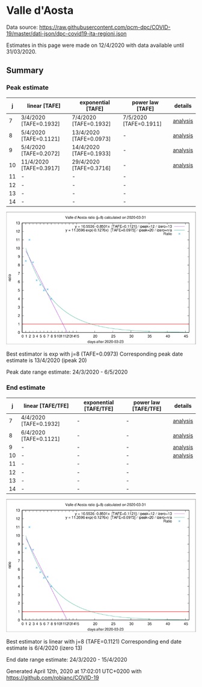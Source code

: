# Valle d'Aosta


Data source: https://raw.githubusercontent.com/pcm-dpc/COVID-19/master/dati-json/dpc-covid19-ita-regioni.json

Estimates in this page were made on 12/4/2020 with data available until 31/03/2020.


## Summary 

### Peak estimate 
|j|linear [TAFE]|exponential [TAFE]|power law [TAFE]|details|
|---|----|-----------|---------|-------|
|7|3/4/2020 [TAFE=0.1932]|7/4/2020 [TAFE=0.1932]|7/5/2020 [TAFE=0.1911]|[analysis](COVID-19_valle_d'aosta_j7_2020-03-31.md)|
|8|5/4/2020 [TAFE=0.1121]|13/4/2020 [TAFE=0.0973]|-|[analysis](COVID-19_valle_d'aosta_j8_2020-03-31.md)|
|9|5/4/2020 [TAFE=0.2072]|14/4/2020 [TAFE=0.1933]|-|[analysis](COVID-19_valle_d'aosta_j9_2020-03-31.md)|
|10|11/4/2020 [TAFE=0.3917]|29/4/2020 [TAFE=0.3716]|-|[analysis](COVID-19_valle_d'aosta_j10_2020-03-31.md)|
|11|-|-|-||
|12|-|-|-||
|13|-|-|-||
|14|-|-|-||

![best peak estimate](COVID-19_valle_d'aosta_j8_2020-03-31.png)

Best estimator is exp with j=8 (TAFE=0.0973)
Corresponding peak date estimate is 13/4/2020 (ipeak 20)


Peak date range estimate: 24/3/2020 - 6/5/2020

### End estimate 
|j|linear [TAFE/TFE]|exponential [TAFE/TFE]|power law [TAFE/TFE]|details|
|---|----|-----------|---------|-------|
|7|4/4/2020 [TAFE=0.1932]|-|-|[analysis](COVID-19_valle_d'aosta_j7_2020-03-31.md)|
|8|6/4/2020 [TAFE=0.1121]|-|-|[analysis](COVID-19_valle_d'aosta_j8_2020-03-31.md)|
|9|-|-|-|[analysis](COVID-19_valle_d'aosta_j9_2020-03-31.md)|
|10|-|-|-|[analysis](COVID-19_valle_d'aosta_j10_2020-03-31.md)|
|11|-|-|-||
|12|-|-|-||
|13|-|-|-||
|14|-|-|-||

![best zero estimate](COVID-19_valle_d'aosta_j8_2020-03-31.png)

Best estimator is linear with j=8 (TAFE=0.1121)
Corresponding end date estimate is 6/4/2020 (izero 13)


End date range estimate: 24/3/2020 - 15/4/2020

Generated April 12th, 2020 at 17:02:01 UTC+0200 with https://github.com/robianc/COVID-19
